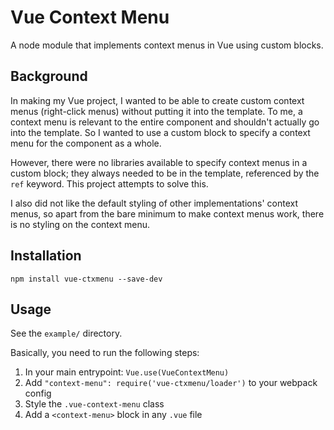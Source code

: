 # Vue Context Menu

A node module that implements context menus in Vue using custom blocks.

## Background

In making my Vue project, I wanted to be able to create custom context menus
(right-click menus) without putting it into the template. To me, a context menu
is relevant to the entire component and shouldn't actually go into the template.
So I wanted to use a custom block to specify a context menu for the component as
a whole.

However, there were no libraries available to specify context menus in a custom
block; they always needed to be in the template, referenced by the `ref` keyword.
This project attempts to solve this.

I also did not like the default styling of other implementations' context menus,
so apart from the bare minimum to make context menus work, there is no styling
on the context menu.

## Installation

`npm install vue-ctxmenu --save-dev`

## Usage

See the `example/` directory.

Basically, you need to run the following steps:
1. In your main entrypoint: `Vue.use(VueContextMenu)`
2. Add `"context-menu": require('vue-ctxmenu/loader')` to your webpack config
3. Style the `.vue-context-menu` class
4. Add a `<context-menu>` block in any `.vue` file
